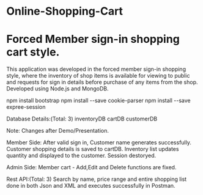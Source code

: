 # Online-Shopping-Cart
# Forced Member sign-in shopping cart style.

  This application was developed in the forced member sign-in shopping style, where the inventory of shop items is available for viewing to public and requests for sign in details before purchase of any items from the shop. Developed using Node.js and MongoDB.

npm install bootstrap
npm install --save cookie-parser
npm install --save expree-session

Database Details:(Total: 3)
inventoryDB
cartDB
customerDB

Note: Changes after Demo/Presentation.

Member Side:
After valid sign in, Customer name generates successfully.
Customer shopping details is saved to cartDB.
Inventory list updates quantity and displayed to the customer.
Session destoryed.

Admin Side:
Member cart - Add,Edit and Delete functions are fixed.

Rest API:(Total: 3)
Search by name, price range and entire shopping list done in both Json and XML
and executes successfully in Postman.
